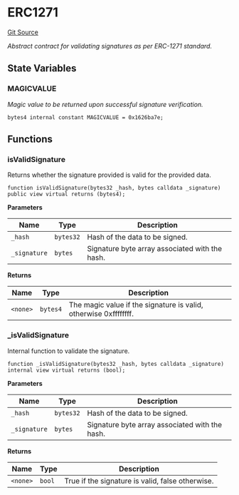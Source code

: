 # ERC1271
[Git Source](https://github.com/midcontract/contracts/blob/71e459a676c50fe05291a09ea107d28263f8dabb/src/common/ERC1271.sol)

*Abstract contract for validating signatures as per ERC-1271 standard.*


## State Variables
### MAGICVALUE
*Magic value to be returned upon successful signature verification.*


```solidity
bytes4 internal constant MAGICVALUE = 0x1626ba7e;
```


## Functions
### isValidSignature

Returns whether the signature provided is valid for the provided data.


```solidity
function isValidSignature(bytes32 _hash, bytes calldata _signature) public view virtual returns (bytes4);
```
**Parameters**

|Name|Type|Description|
|----|----|-----------|
|`_hash`|`bytes32`|Hash of the data to be signed.|
|`_signature`|`bytes`|Signature byte array associated with the hash.|

**Returns**

|Name|Type|Description|
|----|----|-----------|
|`<none>`|`bytes4`|The magic value if the signature is valid, otherwise 0xffffffff.|


### _isValidSignature

Internal function to validate the signature.


```solidity
function _isValidSignature(bytes32 _hash, bytes calldata _signature) internal view virtual returns (bool);
```
**Parameters**

|Name|Type|Description|
|----|----|-----------|
|`_hash`|`bytes32`|Hash of the data to be signed.|
|`_signature`|`bytes`|Signature byte array associated with the hash.|

**Returns**

|Name|Type|Description|
|----|----|-----------|
|`<none>`|`bool`|True if the signature is valid, false otherwise.|


